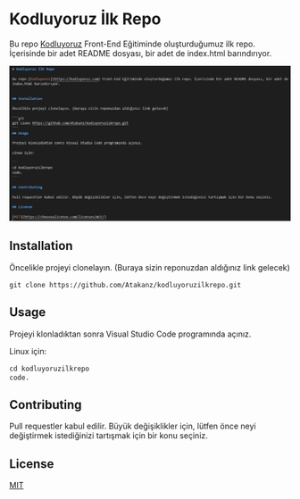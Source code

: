 # Kodluyoruz İlk Repo

Bu repo [Kodluyoruz](https://kodluyoruz.com) Front-End Eğitiminde oluşturduğumuz ilk repo. İçerisinde bir adet README dosyası, bir adet de index.html barındırıyor.

![image](projeresmi.png)

## Installation

Öncelikle projeyi clonelayın. (Buraya sizin reponuzdan aldığınız link gelecek)

```git
git clone https://github.com/Atakanz/kodluyoruzilkrepo.git
```
## Usage

Projeyi klonladıktan sonra Visual Studio Code programında açınız.

Linux için:

```
cd kodluyoruzilkrepo
code.
```

## Contributing

Pull requestler kabul edilir. Büyük değişiklikler için, lütfen önce neyi değiştirmek istediğinizi tartışmak için bir konu seçiniz.

## License

[MIT](https://choosealicense.com/licenses/mit/)

